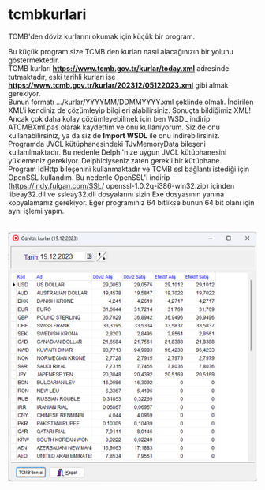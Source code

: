 # tcmbkurlari
TCMB'den döviz kurlarını okumak için küçük bir program.

Bu küçük program size TCMB'den kurları nasıl alacağınızın bir yolunu göstermektedir.<br>
TCMB kurları <b>https://www.tcmb.gov.tr/kurlar/today.xml</b> adresinde tutmaktadır, eski tarihli kurları ise <b>https://www.tcmb.gov.tr/kurlar/202312/05122023.xml</b> gibi almak gerekiyor.<br> 
Bunun formatı .../kurlar/YYYYMM/DDMMYYYY.xml şeklinde olmalı. 
İndirilen XML'i kendiniz de çözümleyip bilgileri alabilirsiniz. Sonuçta bildiğimiz XML! Ancak çok daha kolay çözümleyebilmek için ben WSDL indirip ATCMBXml.pas olarak kaydettim ve onu kullanıyorum. Siz de onu kullanabilirsiniz, ya da siz de <b>Import WSDL</b> ile onu indirebilirsiniz.<br>
Programda JVCL kütüphanesindeki TJvMemoryData bileşeni kullanılmaktadır. Bu nedenle Delphi'nize uygun JVCL kütüphanesini yüklemeniz gerekiyor. Delphiciyseniz zaten gerekli bir kütüphane. <br>
Program IdHttp bileşenini kullanmaktadır ve TCMB ssl bağlantı istediği için OpenSSL kullandım. Bu nedenle OpenSSL'i indirip (https://indy.fulgan.com/SSL/    openssl-1.0.2q-i386-win32.zip) içinden libeay32.dll ve ssleay32.dll dosyalarını sizin Exe dosyasının yanına kopyalamanız gerekiyor. Eğer programınız 64 bitlikse bunun 64 bit olanı için aynı işlemi yapın.<br>
<br><br>
![Program ekran görüntüsü](https://raw.githubusercontent.com/mozpinar/tcmbkurlari/master/kurlar1.png)
